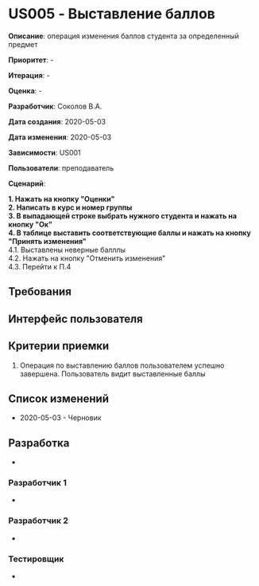 # US005 - Выставление баллов

**Описание**: операция изменения баллов студента за определенный предмет

**Приоритет**: -

**Итерация**: -

**Оценка**: -

**Разработчик**: Соколов В.А.

**Дата создания**: 2020-05-03

**Дата изменения**: 2020-05-03

**Зависимости**: US001

**Пользователи**: преподаватель

**Сценарий**:

**1. Нажать на кнопку "Оценки"**\
**2. Написать в курс и номер группы**\
**3. В выпадающей строке выбрать нужного студента и нажать на кнопку "Ок"**\
**4. В таблице выставить соответствующие баллы и нажать на кнопку "Принять изменения"**\
4.1. Выставлены неверные балллы\
4.2. Нажать на кнопку "Отменить изменения"\
4.3. Перейти к П.4


## Требования


## Интерфейс пользователя


## Критерии приемки
1. Операция по выставлению баллов пользователем успешно завершена. Пользователь видит выставленные баллы

## Список изменений
- 2020-05-03 - Черновик

## Разработка
-

### Разработчик 1
-
### Разработчик 2
-
### Тестировщик
-
